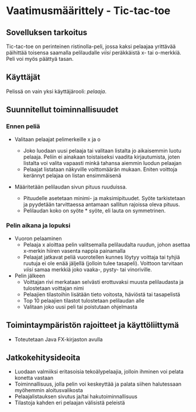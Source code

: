 # Vaatimusmäärittely - Tic-tac-toe

## Sovelluksen tarkoitus

Tic-tac-toe on perinteinen ristinolla-peli, jossa kaksi pelaajaa yrittävää päihittää toisensa saamalla pelilaudalle *viisi* peräkkäistä x- tai o-merkkiä. Peli voi myös päättyä tasan. 

## Käyttäjät

Pelissä on vain yksi käyttäjärooli: *pelaaja*.

## Suunnitellut toiminnallisuudet

### Ennen peliä

* Valitaan pelaajat pelimerkeille x ja o 
    * Joko luodaan uusi pelaaja tai valitaan listalta jo aikaisemmin luotu pelaaja. Peliin ei ainakaan toistaiseksi vaadita kirjautumista, joten listalta voi valita vapaasti minkä tahansa aiemmin luodun pelaajan
    * Pelaajat listataan näkyville voittomäärän mukaan. Eniten voittoja kerännyt pelajaa on listan ensimmäisenä

* Määritetään pelilaudan sivun pituus ruuduissa. 
    * Pituudelle asetetaan minimi- ja maksimipituudet. Syöte tarkistetaan ja pyydetään tarvittaessa antamaan sallitun rajoissa oleva pituus.
    * Pelilaudan koko on syöte * syöte, eli lauta on symmetrinen.

### Pelin aikana ja lopuksi

* Vuoron pelaaminen
    * Pelaaja x aloittaa pelin valitsemalla pelilaudalta ruudun, johon asettaa x-merkin hiiren vasenta nappia painamalla
    * Pelaajat jatkavat peliä vuorotellen kunnes löytyy voittaja tai tyhjiä ruutuja ei ole enää jäljellä (jolloin tulee tasapeli). Voittoon tarvitaan *viisi* samaa merkkiä joko vaaka-, pysty- tai vinoriville. 
* Pelin jälkeen
    * Voittajan rivi merkataan selvästi erottuvaksi muusta pelilaudasta ja tulostetaan voittajan nimi
    * Pelaajien tilastoihin lisätään tieto voitosta, häviöstä tai tasapelistä
    * Top 10 pelaajien tilastot tulostetaan pelilaudan alle
    * Valitaan joko uusi peli tai poistutaan ohjelmasta

## Toimintaympäristön rajoitteet ja käyttöliittymä

*  Toteutetaan Java FX-kirjaston avulla

## Jatkokehitysideoita

* Luodaan valmiiksi eritasoisia tekoälypelaajia, jolloin ihminen voi pelata konetta vastaan
* Toiminnallisuus, jolla pelin voi keskeyttää ja palata siihen halutessaan myöhemmin aloitusvalikosta 
* Pelaajalistauksen sivutus ja/tai hakutoiminnallisuus
* Tilastoja kahden eri pelaajan välisistä peleistä
